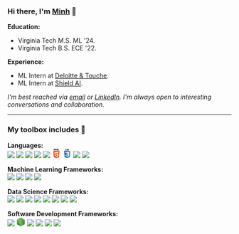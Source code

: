 ### Hi there, I'm [Minh](https://mnguyen0226.github.io/) 👋

**Education:**

- Virginia Tech M.S. ML '24.
- Virginia Tech B.S. ECE '22.

**Experience:** 
- ML Intern at [Deloitte & Touche](https://www2.deloitte.com/us/en/pages/consulting/topics/cortex-ai-platform.html).
- ML Intern at [Shield AI](https://shield.ai/).<br>

_I'm best reached via [email](https://mnguyen0226.github.io/contact) or [LinkedIn](https://www.linkedin.com/in/minhbtnguyen/). I'm always open to interesting conversations and collaboration._

---
### My toolbox includes :wrench:

**Languages:**<br>
<code><img height="20" src="https://external-content.duckduckgo.com/iu/?u=https%3A%2F%2Flogos-download.com%2Fwp-content%2Fuploads%2F2016%2F10%2FPython_logo_icon.png&f=1&nofb=1"></code>
<code><img height="20" src="https://external-content.duckduckgo.com/iu/?u=https%3A%2F%2Fwebforpc.com%2Fwp-content%2Fuploads%2F2018%2F03%2Fc-plus-plus-program-logo-image.png&f=1&nofb=1"></code>
<code><img height="20" src="https://external-content.duckduckgo.com/iu/?u=https%3A%2F%2Fwallpapercave.com%2Fwp%2Fwp4521293.png&f=1&nofb=1"></code>
<code><img height="20" src="https://cdn-icons-png.flaticon.com/512/226/226777.png"></code>
<code><img height="20" src="https://upload.wikimedia.org/wikipedia/commons/8/87/Sql_data_base_with_logo.png"></code>
<code><img height="20" src="https://raw.githubusercontent.com/github/explore/80688e429a7d4ef2fca1e82350fe8e3517d3494d/topics/html/html.png"></code>
<code><img height="20" src="https://raw.githubusercontent.com/github/explore/6c6508f34230f0ac0d49e847a326429eefbfc030/topics/css/css.png"></code>
<code><img height="20" src="https://upload.wikimedia.org/wikipedia/commons/6/6a/JavaScript-logo.png"></code>
<code><img height="20" src="https://static.cdnlogo.com/logos/c/27/c.svg"></code>
<!-- <code><img height="20" src="https://raw.githubusercontent.com/github/explore/80688e429a7d4ef2fca1e82350fe8e3517d3494d/topics/sql/sql.png"></code> -->

**Machine Learning Frameworks:**<br>
<code><img height="20" src="https://pytorch.org/assets/images/pytorch-logo.png"></code>
<code><img height="20" src="https://upload.wikimedia.org/wikipedia/commons/thumb/2/2d/Tensorflow_logo.svg/957px-Tensorflow_logo.svg.png"></code>
<code><img height="20" src="https://upload.wikimedia.org/wikipedia/commons/thumb/a/ae/Keras_logo.svg/1200px-Keras_logo.svg.png"></code>
<code><img height="20" src="https://www.cilans.net/wp-content/uploads/2019/09/scikit-learn-logo-notext-1.png"></code>

**Data Science Frameworks:**<br>
<code><img height="20" src="https://raw.githubusercontent.com/wiki/opencv/opencv/logo/OpenCV_logo_no_text.png"></code>
<code><img height="20" src="https://seeklogo.com/images/N/numpy-logo-479C24EC79-seeklogo.com.png"></code>
<code><img height="20" src="https://upload.wikimedia.org/wikipedia/commons/thumb/8/84/Matplotlib_icon.svg/1200px-Matplotlib_icon.svg.png"></code>
<code><img height="20" src="https://encrypted-tbn0.gstatic.com/images?q=tbn:ANd9GcT01Ctpf3nRjz7b9l-om2h2llNA0jL4d_MVtXXXHVF5mWIn5nyMXLgzYscFGZdbhf_LN8M&usqp=CAU"></code>
<code><img height="20" src="https://avatars0.githubusercontent.com/u/5997976?s=400&amp;v=4"></code>
<code><img height="20" src="https://seaborn.pydata.org/_images/logo-mark-lightbg.svg"></code>
<code><img height="20" src="https://upload.wikimedia.org/wikipedia/commons/thumb/b/b2/SCIPY_2.svg/1200px-SCIPY_2.svg.png"></code>
<code><img height="20" src="https://www.crummy.com/software/BeautifulSoup/10.1.jpg"></code>

**Software Development Frameworks:**<br>
<code><img height="20" src="https://www.seekpng.com/png/detail/70-701539_flask-flask-python-png.png"></code>
<code><img height="20" src="https://raw.githubusercontent.com/github/explore/80688e429a7d4ef2fca1e82350fe8e3517d3494d/topics/nodejs/nodejs.png"></code>
<code><img height="20" src="https://upload.wikimedia.org/wikipedia/commons/thumb/9/97/Sqlite-square-icon.svg/2048px-Sqlite-square-icon.svg.png"></code>
<code><img height="20" src="https://cdn-icons-png.flaticon.com/512/5968/5968313.png"></code>
<code><img height="20" src="https://pbs.twimg.com/profile_images/476392134489014273/q5uAkmy7_400x400.png"></code>
<code><img height="20" src="https://upload.wikimedia.org/wikipedia/commons/thumb/b/b2/Bootstrap_logo.svg/2560px-Bootstrap_logo.svg.png"></code>
